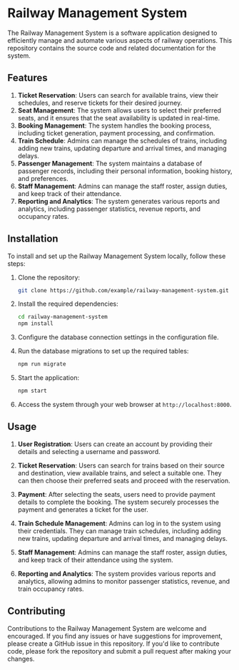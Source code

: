 # Railway Management System

The Railway Management System is a software application designed to efficiently manage and automate various aspects of railway operations. This repository contains the source code and related documentation for the system.

## Features

1. **Ticket Reservation**: Users can search for available trains, view their schedules, and reserve tickets for their desired journey.
2. **Seat Management**: The system allows users to select their preferred seats, and it ensures that the seat availability is updated in real-time.
3. **Booking Management**: The system handles the booking process, including ticket generation, payment processing, and confirmation.
4. **Train Schedule**: Admins can manage the schedules of trains, including adding new trains, updating departure and arrival times, and managing delays.
5. **Passenger Management**: The system maintains a database of passenger records, including their personal information, booking history, and preferences.
6. **Staff Management**: Admins can manage the staff roster, assign duties, and keep track of their attendance.
7. **Reporting and Analytics**: The system generates various reports and analytics, including passenger statistics, revenue reports, and occupancy rates.

## Installation

To install and set up the Railway Management System locally, follow these steps:

1. Clone the repository:

   ```bash
   git clone https://github.com/example/railway-management-system.git
   ```

2. Install the required dependencies:

   ```bash
   cd railway-management-system
   npm install
   ```

3. Configure the database connection settings in the configuration file.

4. Run the database migrations to set up the required tables:

   ```bash
   npm run migrate
   ```

5. Start the application:

   ```bash
   npm start
   ```

6. Access the system through your web browser at `http://localhost:8000`.

## Usage

1. **User Registration**: Users can create an account by providing their details and selecting a username and password.

2. **Ticket Reservation**: Users can search for trains based on their source and destination, view available trains, and select a suitable one. They can then choose their preferred seats and proceed with the reservation.

3. **Payment**: After selecting the seats, users need to provide payment details to complete the booking. The system securely processes the payment and generates a ticket for the user.

4. **Train Schedule Management**: Admins can log in to the system using their credentials. They can manage train schedules, including adding new trains, updating departure and arrival times, and managing delays.

5. **Staff Management**: Admins can manage the staff roster, assign duties, and keep track of their attendance using the system.

6. **Reporting and Analytics**: The system provides various reports and analytics, allowing admins to monitor passenger statistics, revenue, and train occupancy rates.

## Contributing

Contributions to the Railway Management System are welcome and encouraged. If you find any issues or have suggestions for improvement, please create a GitHub issue in this repository. If you'd like to contribute code, please fork the repository and submit a pull request after making your changes.